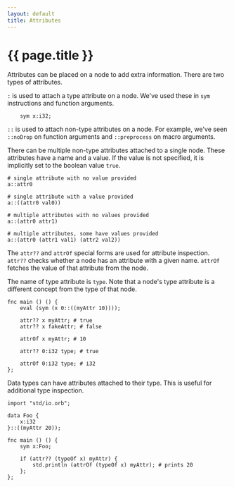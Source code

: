 ```yaml
---
layout: default
title: Attributes
---
```

# {{ page.title }}

Attributes can be placed on a node to add extra information. There are two types of attributes.

`:` is used to attach a type attribute on a node. We've used these in `sym` instructions and function arguments.

```
    sym x:i32;
```

`::` is used to attach non-type attributes on a node. For example, we've seen `::noDrop` on function arguments and `::preprocess` on macro arguments.

There can be multiple non-type attributes attached to a single node. These attributes have a name and a value. If the value is not specified, it is implicitly set to the boolean value `true`.

```
# single attribute with no value provided
a::attr0

# single attribute with a value provided
a::((attr0 val0))

# multiple attributes with no values provided
a::(attr0 attr1)

# multiple attributes, some have values provided
a::(attr0 (attr1 val1) (attr2 val2))
```

The `attr??` and `attrOf` special forms are used for attribute inspection. `attr??` checks whether a node has an attribute with a given name. `attrOf` fetches the value of that attribute from the node.

The name of type attribute is `type`. Note that a node's type attribute is a different concept from the type of that node.

```
fnc main () () {
    eval (sym (x 0::((myAttr 10))));

    attr?? x myAttr; # true
    attr?? x fakeAttr; # false

    attrOf x myAttr; # 10

    attr?? 0:i32 type; # true

    attrOf 0:i32 type; # i32
};
```

Data types can have attributes attached to their type. This is useful for additional type inspection.

```
import "std/io.orb";

data Foo {
    x:i32
}::((myAttr 20));

fnc main () () {
    sym x:Foo;

    if (attr?? (typeOf x) myAttr) {
        std.println (attrOf (typeOf x) myAttr); # prints 20
    };
};
```